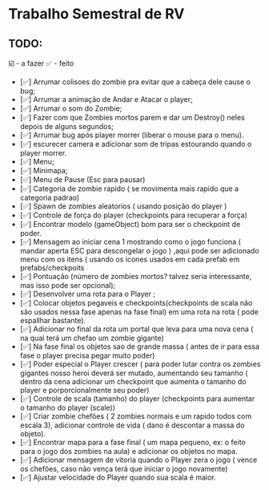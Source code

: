 # Trabalho Semestral de RV

## TODO:
️️☑️ - a fazer
✅ - feito

- [✅] Arrumar colisoes do zombie pra evitar que a cabeça dele cause o bug;
- [✅] Arrumar a animação de Andar e Atacar o player;
- [✅] Arrumar o som do Zombie;
- [✅] Fazer com que Zombies mortos parem  e dar um Destroy() neles depois de alguns segundos;
- [✅] Arrumar bug após player morrer (liberar o mouse para o menu).
- [✅] escurecer camera e adicionar som de tripas estourando quando o player morrer.
- [✅] Menu;
- [✅] Minimapa;
- [✅] Menu de Pause (Esc para pausar)
- [✅] Categoria de zombie rapido ( se movimenta mais rapido que a categoria padrao)
- [✅] Spawn de zombies aleatorios ( usando posição do player )
- [✅] Controle de força do player (checkpoints para recuperar a força)
- [✅] Encontrar modelo (gameObject) bom para ser o checkpoint de poder.
- [✅] Mensagem ao iniciar cena 1 mostrando como o jogo funciona ( mandar aperta ESC para descongelar o jogo ) ,aqui pode ser adicionado menu com os itens ( usando os icones usados em cada prefab em prefabs/checkpoits 
- [✅] Pontuação (número de zombies mortos? talvez seria interessante, mas isso pode ser opcional);
- [✅] Desenvolver uma rota para o Player ;
- [✅] Colocar  objetos pegaveis e checkpoints(checkpoints de scala não são usados nessa fase apenas na fase final) em uma rota na rota ( pode espallhar bastante).
- [✅] Adicionar no final da rota um portal que leva para uma nova cena ( na qual terá um chefao um zombie gigante)
- [✅] Na fase final os objetos sao de grande massa ( antes de ir para essa fase o player precisa pegar muito poder)
- [✅] Poder especial o Player crescer ( para poder lutar contra os zombies gigantes nosso heroi deverá ser mutado, aumentando seu tamanho ( dentro da cena adicionar um checkpoint que aumenta o tamanho do player e porporcionalmente seu poder)
- [✅] Controle de scala (tamanho) do player (checkpoints para aumentar o tamanho do player (scale))
- [✅] Criar zombie chefões ( 2 zombies normais e um rapido  todos com escala 3), adicionar controle de vida ( dano é descontar a massa do objeto).
- [✅] Encontrar mapa para a fase final ( um mapa pequeno, ex: o feito para o jogo dos zombies na aula) e adicionar os objetos no mapa.
- [✅] Adicionar mensagem de vitoria quando o Player zera o jogo ( vence os chefões, caso não vença terá que iniciar o jogo novamente)
- [✅] Ajustar velocidade do Player quando sua scala é maior.



